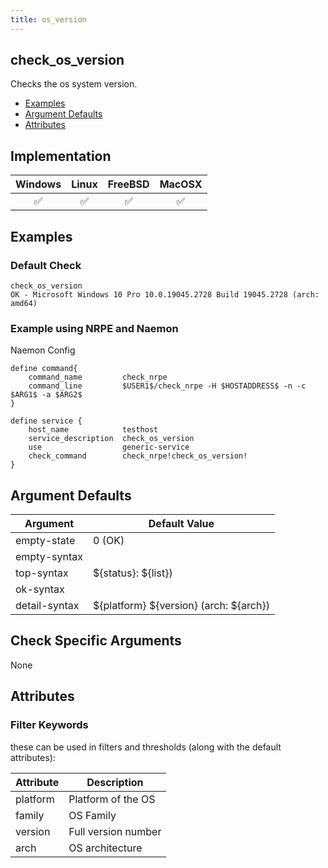 ```yaml
---
title: os_version
---
```


## check_os_version

Checks the os system version.

- [Examples](#examples)
- [Argument Defaults](#argument-defaults)
- [Attributes](#attributes)

## Implementation

| Windows            | Linux              | FreeBSD            | MacOSX             |
|:------------------:|:------------------:|:------------------:|:------------------:|
| :white_check_mark: | :white_check_mark: | :white_check_mark: | :white_check_mark: |

## Examples

### Default Check

    check_os_version
    OK - Microsoft Windows 10 Pro 10.0.19045.2728 Build 19045.2728 (arch: amd64)

### Example using NRPE and Naemon

Naemon Config

    define command{
        command_name         check_nrpe
        command_line         $USER1$/check_nrpe -H $HOSTADDRESS$ -n -c $ARG1$ -a $ARG2$
    }

    define service {
        host_name            testhost
        service_description  check_os_version
        use                  generic-service
        check_command        check_nrpe!check_os_version!
    }

## Argument Defaults

| Argument      | Default Value                             |
| ------------- | ----------------------------------------- |
| empty-state   | 0 (OK)                                    |
| empty-syntax  |                                           |
| top-syntax    | \${status}: \${list})                     |
| ok-syntax     |                                           |
| detail-syntax | \${platform} \${version} (arch: \${arch}) |

## Check Specific Arguments

None

## Attributes

### Filter Keywords

these can be used in filters and thresholds (along with the default attributes):

| Attribute | Description         |
| --------- | ------------------- |
| platform  | Platform of the OS  |
| family    | OS Family           |
| version   | Full version number |
| arch      | OS architecture     |
